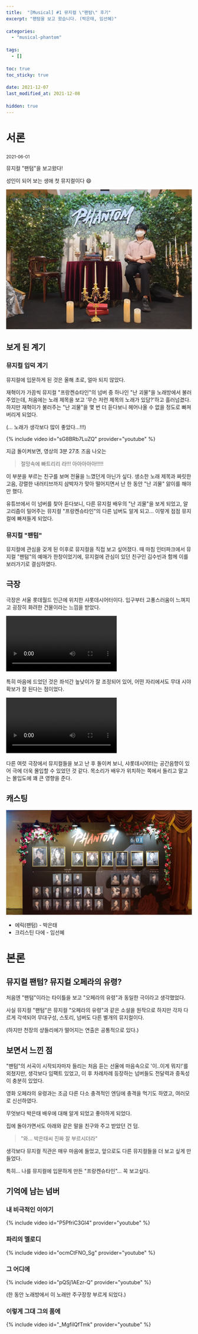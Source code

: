 ```yaml
---
title:  "[Musical] #1 뮤지컬 \"팬텀\" 후기"
excerpt: "팬텀을 보고 왔습니다. (박은태, 임선혜)"

categories:
  - "musical-phantom"

tags:
  - []

toc: true
toc_sticky: true

date: 2021-12-07
last_modified_at: 2021-12-08

hidden: true
---
```


# 서론

<sub>2021-06-01</sub>

뮤지컬 "팬텀"을 보고왔다!

성인이 되어 보는 생애 첫 뮤지컬이다 😄

![포토존에서](/assets/images/phantom-photo-zone.JPG)


## 보게 된 계기

### 뮤지컬 입덕 계기

뮤지컬에 입문하게 된 것은 올해 초로, 얼마 되지 않았다.

재혁이가 가끔씩 뮤지컬 "프랑켄슈타인"의 넘버 중 하나인 "난 괴물"을 노래방에서 불러주었는데, 처음에는 노래 제목을 보고 '무슨 저런 제목의 노래가 있담?'하고 흘러넘겼다. 하지만 재혁이가 불러주는 "난 괴물"을 몇 번 더 듣다보니 헤어나올 수 없을 정도로 빠져버리게 되었다.

\(... 노래가 생각보다 많이 좋았다...!!!\)

{% include video id="sG8BRb7LuZQ" provider="youtube" %}

지금 돌이켜보면, 영상의 3분 27초 즈음 나오는

> 절망속에 빠트리리 라!!! 아아아아아!!!!!

이 부분을 부르는 친구를 보며 전율을 느꼈던게 아닌가 싶다.
생소한 노래 제목과 짜릿한 고음, 강렬한 내러티브까지 삼박자가 맞아 떨어지면서 난 한 동안 "난 괴물" 앓이를 해야만 했다.

유튜브에서 이 넘버를 찾아 듣다보니, 다른 뮤지컬 배우의 "난 괴물"을 보게 되었고, 알고리즘이 밀어주는 뮤지컬 "프랑켄슈타인"의 다른 넘버도 알게 되고... 이렇게 점점 뮤지컬에 빠져들게 되었다.

### 뮤지컬 "팬텀"

뮤지컬에 관심을 갖게 된 이후로 뮤지컬을 직접 보고 싶어졌다.
때 마침 인터파크에서 뮤지컬 "팬텀"의 예매가 한창이었기에, 뮤지컬에 관심이 있던 친구인 김수빈과 함께 이를 보러가기로 결심하였다.


## 극장

극장은 서울 롯데월드 인근에 위치한 샤롯데시어터이다.
입구부터 고풍스러움이 느껴지고 굉장히 화려한 건물이라는 느낌을 받았다.

<video>
  <source src="https://cvws.icloud-content.com/S/AcnMLXD1OhoekffgetkaK95dcRt5/3C3D522A-EA7A-4573-A5C1-89461D4474E1.mp4?o=AjtmDZVsY73L4NglC5g1iOVn0tUltgUtvZJQYZoy0htD&v=1&z=https%3A%2F%2Fp58-content.icloud.com%3A443&x=1&a=CAogiAjDJnkVpwu9lCo5egqyg0RhxW5Hkdzw1b-TOcWjZNgSZRD78cPN2S8Y-4jX0tkvIgEAUgRdcRt5aiVgPQqK7iUSyhpaoarbHzBtCJKHHphPXObbUT4FpgluR6LWAVPDciWzBc_CElMmVCHpSrN58h2YLQvofAYgo-nCd5YY29gADke4-kKi&e=1638971851&r=d2dc6e37-01e4-4a7e-8c5e-f81326ca622b-1&s=Rzkgqh7DUbKz3vTu1tkVNukYGtQ"/>
</video>


특히 마음에 드었던 것은 좌석간 높낮이가 잘 조정되어 있어, 어떤 자리에서도 무대 시야 확보가 잘 된다는 점이었다.

<video>
  <source src="https://cvws.icloud-content.com/S/AYfyu_lXp7BDKaoqcnx9IrTuIUMn/4B86256F-B7F4-4FC0-BF74-E70F29253626.mp4?o=AmMFfY4PbH9CQt4HCw594wJwb62iNOdSAwkBmTcypYvb&v=1&z=https%3A%2F%2Fp58-content.icloud.com%3A443&x=1&a=CAogYKembERJ2ux9CatnU-aY-EJICPaBqAVk9JEeJbRm40ASZRD2yMvN2S8Y9t_e0tkvIgEAUgTuIUMnaiVugWNSDjyYVSiso3jc7owSVIRai_t5aOqRxJgezj534kA_stPGciXCAWpQYzizJ3P3vkHN197Kdjt-leG3BPrqbnmyWRgYwl18rlz9&e=1638971977&r=a5dd3800-1745-4ccc-b5e5-ec07c0deb18a-1&s=StKH2H77oWuH1JmV1oRtMH7Glfg"/>
</video>


다른 여럿 극장에서 뮤지컬들을 보고 난 후 돌이켜 보니, 샤롯데시어터는 공간음향이 있어 극에 더욱 몰입할 수 있었던 것 같다.
목소리가 배우가 위치하는 쪽에서 들리고 말고는 몰입도에 꽤 큰 영향을 준다.

## 캐스팅

![Today's Cast](/assets/images/phantom-todays-cast.JPG)

* 에릭(팬텀) - 박은태
* 크리스틴 다에 - 임선혜



# 본론

## 뮤지컬 팬텀? 뮤지컬 오페라의 유령?

처음엔 "팬텀"이라는 타이틀을 보고 "오페라의 유령"과 동일한 극이라고 생각했었다.

사실 뮤지컬 "팬텀"은 뮤지컬 "오페라의 유령"과 같은 소설을 원작으로 하지만 각자 다르게 각색되어 무대구성, 스토리, 넘버도 다른 별개의 뮤지컬이다.

(하지만 천장의 샹들리에가 떨어지는 연출은 공통적으로 있다.)

## 보면서 느낀 점

"팬텀"의 서곡이 시작되자마자 들리는 처음 듣는 선율에 마음속으로 '이..이게 뭐지!'를 외쳤지만, 생각보다 임팩트 있었고, 이 후 차례차례 등장하는 넘버들도 전달력과 중독성이 충분히 있었다.

영화 오페라의 유령과는 조금 다른 다소 충격적인 엔딩에 충격을 먹기도 하였고, 여러모로 신선하였다.

무엇보다 박은태 배우에 대해 알게 되었고 좋아하게 되었다.

집에 돌아가면서도 아래와 같은 말을 친구와 주고 받았던 건 덤.

> "와... 박은태씨 진짜 잘 부르시더라"


생각보다 뮤지컬 직관은 매우 마음에 들었고, 앞으로도 다른 뮤지컬들을 더 보고 싶게 만들었다.

특히... 나를 뮤지컬에 입문하게 만든 "프랑켄슈타인"... 꼭 보고싶다.


## 기억에 남는 넘버

### 내 비극적인 이야기
{% include video id="P5PfriC3Gl4" provider="youtube" %}

### 파리의 멜로디
{% include video id="ocmCtFNO_Sg" provider="youtube" %}

### 그 어디에
{% include video id="pQSj1AEzr-Q" provider="youtube" %}

(한 동안 노래방에서 이 노래만 주구장창 부르게 되었다.)


### 이렇게 그대 그의 품에
{% include video id="_MgfilQfTmk" provider="youtube" %}
